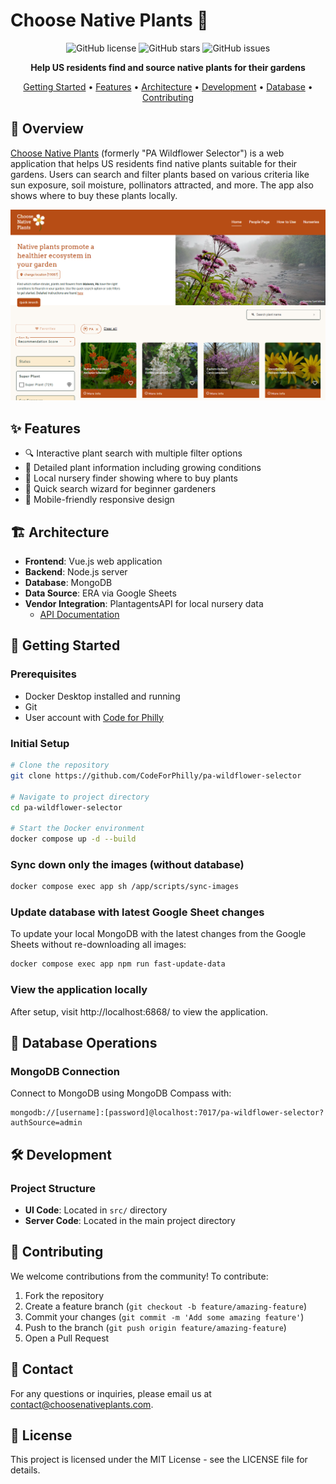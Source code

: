 # Choose Native Plants 🌱

<div align="center">

![GitHub license](https://img.shields.io/github/license/CodeForPhilly/pa-wildflower-selector)
![GitHub stars](https://img.shields.io/github/stars/CodeForPhilly/pa-wildflower-selector)
![GitHub issues](https://img.shields.io/github/issues/CodeForPhilly/pa-wildflower-selector)

**Help US residents find and source native plants for their gardens**

[Getting Started](#getting-started) •
[Features](#features) •
[Architecture](#architecture) •
[Development](#development) •
[Database](#database-operations) •
[Contributing](#contributing)

</div>

## 🌟 Overview

[Choose Native Plants](https://choosenativeplants.com) (formerly "PA Wildflower Selector") is a web application that helps US residents find native plants suitable for their gardens. Users can search and filter plants based on various criteria like sun exposure, soil moisture, pollinators attracted, and more. The app also shows where to buy these plants locally.

<div align="center">
<img src="app-screenshot.png" alt="Application Screenshot" width="600">
</div>

## ✨ Features

- 🔍 Interactive plant search with multiple filter options
- 🌿 Detailed plant information including growing conditions
- 🏪 Local nursery finder showing where to buy plants
- 🧙 Quick search wizard for beginner gardeners
- 📱 Mobile-friendly responsive design

## 🏗️ Architecture

- **Frontend**: Vue.js web application
- **Backend**: Node.js server
- **Database**: MongoDB
- **Data Source**: ERA via Google Sheets
- **Vendor Integration**: PlantagentsAPI for local nursery data
  - [API Documentation](https://app.plantagents.org/swagger/index.html)

## 🚀 Getting Started

### Prerequisites

- Docker Desktop installed and running
- Git
- User account with [Code for Philly](https://codeforphilly.org/) 

### Initial Setup

```bash
# Clone the repository
git clone https://github.com/CodeForPhilly/pa-wildflower-selector

# Navigate to project directory
cd pa-wildflower-selector

# Start the Docker environment
docker compose up -d --build
```

### Sync down only the images (without database)
   ```bash
docker compose exec app sh /app/scripts/sync-images
   ```
### Update database with latest Google Sheet changes
To update your local MongoDB with the latest changes from the Google Sheets without re-downloading all images:
   ```bash
docker compose exec app npm run fast-update-data
   ```

### View the application locally
After setup, visit http://localhost:6868/ to view the application.

## 💾 Database Operations

### MongoDB Connection

Connect to MongoDB using MongoDB Compass with:
```
mongodb://[username]:[password]@localhost:7017/pa-wildflower-selector?authSource=admin
```

## 🛠️ Development

### Project Structure

- **UI Code**: Located in `src/` directory
- **Server Code**: Located in the main project directory

## 👥 Contributing

We welcome contributions from the community! To contribute:

1. Fork the repository
2. Create a feature branch (`git checkout -b feature/amazing-feature`)
3. Commit your changes (`git commit -m 'Add some amazing feature'`)
4. Push to the branch (`git push origin feature/amazing-feature`)
5. Open a Pull Request

## 📧 Contact

For any questions or inquiries, please email us at [contact@choosenativeplants.com](mailto:contact@choosenativeplants.com).

## 📄 License

This project is licensed under the MIT License - see the LICENSE file for details.